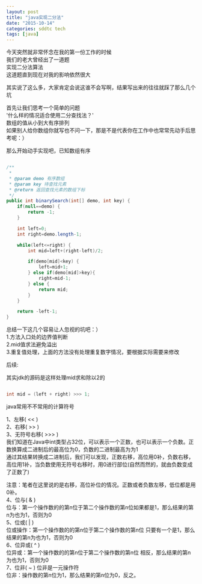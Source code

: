 ```yaml
---
layout: post
title: "java实现二分法"
date: "2015-10-14"
categories: sddtc tech
tags: [java]
---
```


今天突然就非常怀念在我的第一份工作的时候  
我们的老大曾经出了一道题  
实现二分法算法  
这道题直到现在对我的影响依然很大  

其实说了这么多，大家肯定会说这谁不会写啊，结果写出来的往往就踩了那么几个坑  

首先让我们思考一个简单的问题  
'什么样的情况适合使用二分查找法？'  
数组的值从小到大有序排列  
如果别人给你数组你就写也不问一下，那是不是代表你在工作中也常常先动手后思考呢：）  

那么开始动手实现吧，已知数组有序  

```java

/**
 *
 * @param demo 有序数组
 * @param key 待查找元素
 * @return 返回查找元素的数组下标
 */
public int binarySearch(int[] demo, int key) {
    if(null==demo) {
        return -1;
    }

    int left=0;
    int right=demo.length-1;

    while(left<=right) {
        int mid=left+(right-left)/2;

        if(demo[mid]<key) {
            left=mid+1;
        } else if(demo[mid]>key){
            right=mid-1;
        } else {
            return mid;
        }
    }

    return -left-1;
}


```  

总结一下这几个容易让人忽视的坑吧：）  
1.方法入口处的边界值判断  
2.mid值求法避免溢出  
3.重复值处理，上面的方法没有处理重复数字情况，要根据实际需要来修改  

后续:  

其实jdk的源码是这样处理mid求和除以2的  

```java

int mid = (left + right) >>> 1;

```

java常用不不常用的计算符号  

1、左移( << )  
2、右移( >> )  
3、无符号右移( >>> )  
我们知道在Java中int类型占32位，可以表示一个正数，也可以表示一个负数。正数换算成二进制后的最高位为0，负数的二进制最高为为1  
通过其结果转换成二进制后，我们可以发现，正数右移，高位用0补，负数右移，高位用1补，当负数使用无符号右移时，用0进行部位(自然而然的，就由负数变成了正数了)

注意：笔者在这里说的是右移，高位补位的情况。正数或者负数左移，低位都是用0补。  
4、位与( & )  
位与：第一个操作数的的第n位于第二个操作数的第n位如果都是1，那么结果的第n为也为1，否则为0  
5、位或( | )  
位或操作：第一个操作数的的第n位于第二个操作数的第n位 只要有一个是1，那么结果的第n为也为1，否则为0  
6、位异或( ^ )  
位异或：第一个操作数的的第n位于第二个操作数的第n位 相反，那么结果的第n为也为1，否则为0  
7、位非( ~ )           位非是一元操作符  
位非：操作数的第n位为1，那么结果的第n位为0，反之。  






